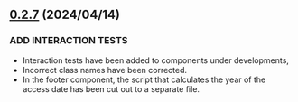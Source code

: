 ## [0.2.7](https://github.com/reiji1020/ccl-component-kit4svelte/compare/0.2.6...0.2.7) (2024/04/14)

### ADD INTERACTION TESTS

- Interaction tests have been added to components under developments,
- Incorrect class names have been corrected.
- In the footer component, the script that calculates the year of the access date has been cut out to a separate file.